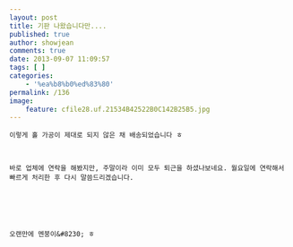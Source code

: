 ```yaml
---
layout: post
title: 기판 나왔습니다만....
published: true
author: showjean
comments: true
date: 2013-09-07 11:09:57
tags: [ ]
categories:
    - '%ea%b8%b0%ed%83%80'
permalink: /136
image:
    feature: cfile28.uf.21534B42522B0C142B25B5.jpg
---
```


  





  
  
  
  
    이렇게 홀 가공이 제대로 되지 않은 채 배송되었습니다 ㅎ
  
  
  
    바로 업체에 연락을 해봤지만, 주말이라 이미 모두 퇴근을 하셨나보네요. 월요일에 연락해서 빠르게 처리한 후 다시 말씀드리겠습니다.
  
  
  
  
  
  
    오랜만에 멘붕이&#8230; ㅎ
  
  
  
  